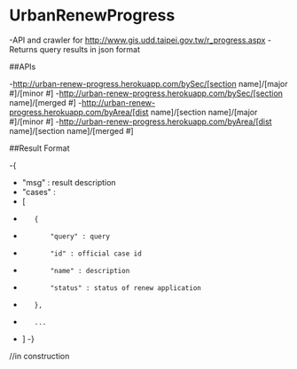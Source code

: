 UrbanRenewProgress
=================

-API and crawler for http://www.gis.udd.taipei.gov.tw/r_progress.aspx
-Returns query results in json format

##APIs 

-http://urban-renew-progress.herokuapp.com/bySec/[section name]/[major #]/[minor #]
-http://urban-renew-progress.herokuapp.com/bySec/[section name]/[merged #]
-http://urban-renew-progress.herokuapp.com/byArea/[dist name]/[section name]/[major #]/[minor #]
-http://urban-renew-progress.herokuapp.com/byArea/[dist name]/[section name]/[merged #]

##Result Format

-{
-    "msg" : result description
-    "cases" :
-    [
-        {
-            "query" : query
-            "id" : official case id
-            "name" : description
-            "status" : status of renew application
-        },
-        ...
-    ]
-}


//in construction
